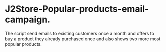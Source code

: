 # J2Store-Popular-products-email-campaign.
The script send emails to existing customers once a month and offers to buy a product they already purchased once and also shows two more most popular products.
